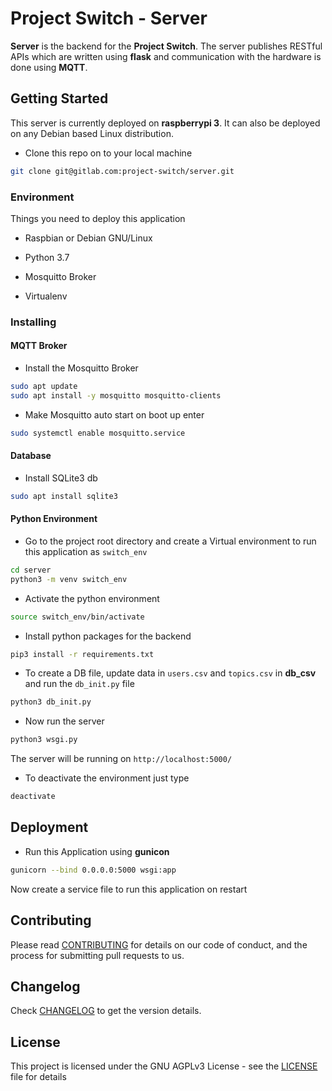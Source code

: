 # Project Switch - Server

__Server__ is the backend for the __Project Switch__. The server publishes RESTful APIs which are written using __flask__ and communication with the hardware is done using __MQTT__.

## Getting Started

This server is currently deployed on __raspberrypi 3__. It can also be deployed on any Debian based Linux distribution.

- Clone this repo on to your local machine

```bash
git clone git@gitlab.com:project-switch/server.git
```

### Environment

Things you need to deploy this application

- Raspbian or Debian GNU/Linux

- Python 3.7

- Mosquitto Broker

- Virtualenv

### Installing

#### MQTT Broker

- Install the Mosquitto Broker

```bash
sudo apt update
sudo apt install -y mosquitto mosquitto-clients
```

- Make Mosquitto auto start on boot up enter

```bash
sudo systemctl enable mosquitto.service
```

#### Database

- Install SQLite3 db

```bash
sudo apt install sqlite3
```

#### Python Environment

- Go to the project root directory and create a Virtual environment to run this application as `switch_env`

```bash
cd server
python3 -m venv switch_env
```

- Activate the python environment

```bash
source switch_env/bin/activate
```

- Install python packages for the backend

```bash
pip3 install -r requirements.txt
```

- To create a DB file, update data in `users.csv` and `topics.csv` in __db_csv__ and run the `db_init.py` file

```bash
python3 db_init.py
```

- Now run the server

```bash
python3 wsgi.py
```

The server will be running on `http://localhost:5000/`

- To deactivate the environment just type

```bash
deactivate
```

## Deployment

- Run this Application using __gunicon__

```bash
gunicorn --bind 0.0.0.0:5000 wsgi:app
```

Now create a service file to run this application on restart

## Contributing

Please read [CONTRIBUTING](CONTRIBUTING.md) for details on our code of conduct, and the process for submitting pull requests to us.

## Changelog

Check [CHANGELOG](CHANGELOG.md) to get the version details.

## License

This project is licensed under the GNU AGPLv3 License - see the [LICENSE](LICENSE) file for details
